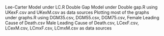 Lee-Carter Model under LC.R
Double Gap Model under Double gap.R
  using UKexF.csv and UKexM.csv as data sources
Plotting most of the graphs under graphs.R
  using DGM35.csv, DGM55.csv, DGM75.csv, Female Leading Cause of Death.csv
  Male Leading Cause of Death.csv, LCexF.csv, LCexM.csv,
  LCmxF.csv, LCmxM.csv as data sources
